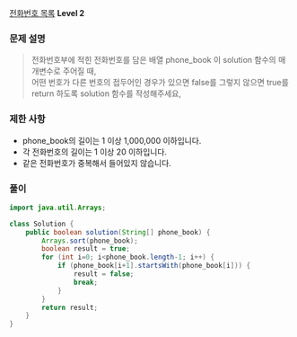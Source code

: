 [전화번호 목록](https://school.programmers.co.kr/learn/courses/30/lessons/42577) **Level 2** 
### 문제 설명
>  전화번호부에 적힌 전화번호를 담은 배열 phone_book 이 solution 함수의 매개변수로 주어질 때,  \
>  어떤 번호가 다른 번호의 접두어인 경우가 있으면 false를 그렇지 않으면 true를 return 하도록 solution 함수를 작성해주세요,

### 제한 사항
- phone_book의 길이는 1 이상 1,000,000 이하입니다.
- 각 전화번호의 길이는 1 이상 20 이하입니다.
- 같은 전화번호가 중복해서 들어있지 않습니다.

### 풀이
```java
import java.util.Arrays;

class Solution {
    public boolean solution(String[] phone_book) {
        Arrays.sort(phone_book);
        boolean result = true;
        for (int i=0; i<phone_book.length-1; i++) {
            if (phone_book[i+1].startsWith(phone_book[i])) {
                result = false;
                break;
            }
        }
        return result;
    }
}
```
